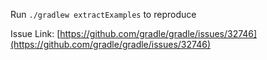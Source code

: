 Run `./gradlew extractExamples` to reproduce

Issue Link: [https://github.com/gradle/gradle/issues/32746](https://github.com/gradle/gradle/issues/32746)
